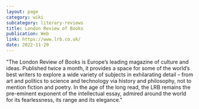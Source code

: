 ```yaml
---
layout: page
category: wiki
subcategory: literary-reviews
title: London Review of Books
publication: Web
link: https://www.lrb.co.uk/
date: 2022-11-20
---
```


"The London Review of Books is Europe’s leading magazine of culture and ideas. Published twice a month, it provides a space for some of the world’s best writers to explore a wide variety of subjects in exhilarating detail – from art and politics to science and technology via history and philosophy, not to mention fiction and poetry. In the age of the long read, the LRB remains the pre-eminent exponent of the intellectual essay, admired around the world for its fearlessness, its range and its elegance."
